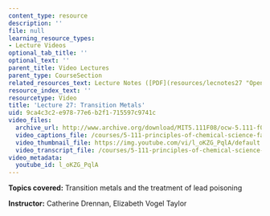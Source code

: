 ```yaml
---
content_type: resource
description: ''
file: null
learning_resource_types:
- Lecture Videos
optional_tab_title: ''
optional_text: ''
parent_title: Video Lectures
parent_type: CourseSection
related_resources_text: Lecture Notes ([PDF](resources/lecnotes27 "Open in a new window."))
resource_index_text: ''
resourcetype: Video
title: 'Lecture 27: Transition Metals'
uid: 9ca4c3c2-e978-77e6-b2f1-715597c9741c
video_files:
  archive_url: http://www.archive.org/download/MIT5.111F08/ocw-5.111-f08-lec27_300k.mp4
  video_captions_file: /courses/5-111-principles-of-chemical-science-fall-2008/6e705f0822575763b8ff0cbbf4f56c30_l_oKZG_PqlA.vtt
  video_thumbnail_file: https://img.youtube.com/vi/l_oKZG_PqlA/default.jpg
  video_transcript_file: /courses/5-111-principles-of-chemical-science-fall-2008/e3a2bae7622e0a86a38db5d6b2029a67_l_oKZG_PqlA.pdf
video_metadata:
  youtube_id: l_oKZG_PqlA
---
```


**Topics covered:** Transition metals and the treatment of lead poisoning

**Instructor:** Catherine Drennan, Elizabeth Vogel Taylor